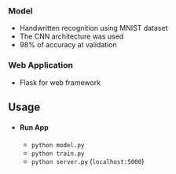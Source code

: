 ### Model
- Handwritten recognition using MNIST dataset
- The CNN architecture was used
- 98% of accuracy at validation

### Web Application
- Flask for web framework

## Usage

- #### Run App
  - `python model.py`
  - `python train.py`
  - `python server.py` (`localhost:5000`)
